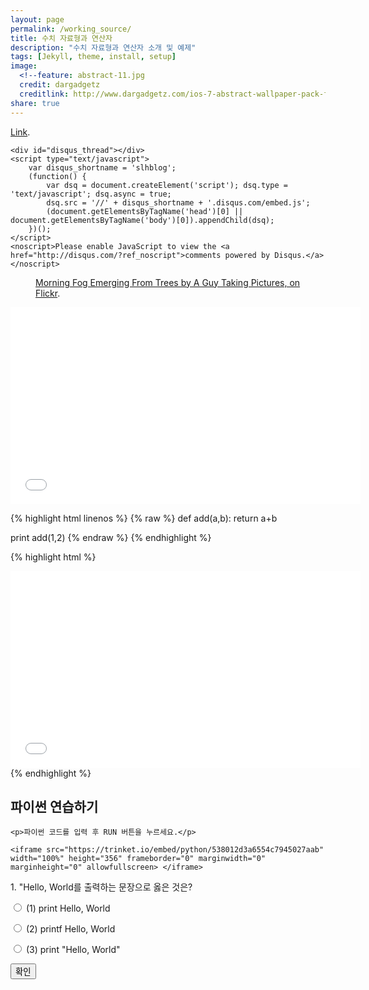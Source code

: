 ```yaml
---
layout: page
permalink: /working_source/
title: 수치 자료형과 연산자
description: "수치 자료형과 연산자 소개 및 예제"
tags: [Jekyll, theme, install, setup]
image:
  <!--feature: abstract-11.jpg
  credit: dargadgetz
  creditlink: http://www.dargadgetz.com/ios-7-abstract-wallpaper-pack-for-iphone-5-and-ipod-touch-retina/-->
share: true
---
```


<!-- 댓글 기능 -->
<html>
<body>
<a href="http://foo.com/bar.html#disqus_thread">Link</a>.

    <div id="disqus_thread"></div>
    <script type="text/javascript">
        var disqus_shortname = 'slhblog';
        (function() {
            var dsq = document.createElement('script'); dsq.type = 'text/javascript'; dsq.async = true;
            dsq.src = '//' + disqus_shortname + '.disqus.com/embed.js';
            (document.getElementsByTagName('head')[0] || document.getElementsByTagName('body')[0]).appendChild(dsq);
        })();
    </script>
    <noscript>Please enable JavaScript to view the <a href="http://disqus.com/?ref_noscript">comments powered by Disqus.</a></noscript>

</body>
</html>

<!-- 이미지 기능 -->
<figure>
	<a href="http://farm9.staticflickr.com/8426/7758832526_cc8f681e48_b.jpg"><img src="http://farm9.staticflickr.com/8426/7758832526_cc8f681e48_c.jpg" alt=""></a>
	<figcaption><a href="http://www.flickr.com/photos/80901381@N04/7758832526/" title="Morning Fog Emerging From Trees by A Guy Taking Pictures, on Flickr">Morning Fog Emerging From Trees by A Guy Taking Pictures, on Flickr</a>.</figcaption>
</figure>

<!-- 동영상 기능 -->
<iframe width="560" height="315" src="//www.youtube.com/embed/SU3kYxJmWuQ" frameborder="0"> </iframe>

<!-- 코드입력부 기능 -->
{% highlight html linenos %}
{% raw %}
def add(a,b):
  return a+b
  
print add(1,2)
{% endraw %}
{% endhighlight %}


<!-- 코드 출력부 기능 -->
{% highlight html %}
<iframe width="560" height="315" src="//www.youtube.com/embed/SU3kYxJmWuQ" frameborder="0"> </iframe>
{% endhighlight %}

<!-- 파이썬 코드 실행기  -->
<html>
<body>
    <h2>파이썬 연습하기</h2>

    <p>파이썬 코드를 입력 후 RUN 버튼을 누르세요.</p>

    <iframe src="https://trinket.io/embed/python/538012d3a6554c7945027aab" width="100%" height="356" frameborder="0" marginwidth="0" marginheight="0" allowfullscreen> </iframe>
</body>
</html>


<html>

<!-- 문제풀이 -->
<div class="page">
<div class="body">
<div class="main">

<SCRIPT> 
function func(){
 //checkbox_num=관심분야 체크박스 개수
 //sex=성별정보, age=나이정보, job=직업정보, info=관심분야 정보, user_info=나이, 성별, 직업, 관심분야 통합 정도
 
 var chk=document.fm.chk_1;
 
 for(i=0;i<chk.length;i++){
  if(chk[i].checked==true){
   if (i == 2 ) {
    //창 뜨게 하는거
    alert('\n\n정답입니다.'+ "\n"); }
   else {
    alert('\n\n틀렸습니다. 정답은 3번, print "Hello, World"'+ "\n"); }
   break;
  }
 }
}
</script>

<form name="fm" method="get">

 <p> 1. "Hello, World를 출력하는 문장으로 옳은 것은? </p>
 
 <p></p>
 <input type="radio" name="chk_1" value="chk_1"> (1) print Hello, World <p></p>
 <input type="radio" name="chk_1" value="chk_2"> (2) printf Hello, World <p></p>
 <input type="radio" name="chk_1" value="chk_3"> (3) print "Hello, World" <p></p>
 
  <p><form name="input" method="post" action="">
  <input type="button" value="확인" onClick="func()"></form></p>

 
 
</div>
</div>
</div>

</html>


<!-- 사지선다형 문제 끝 -->
